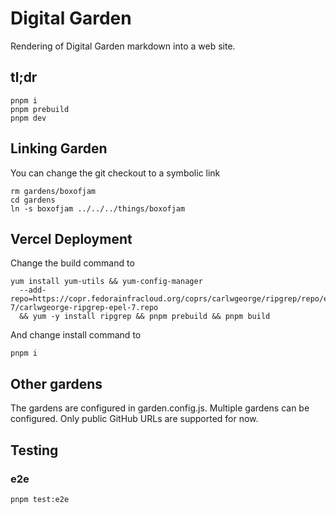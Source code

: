 # Digital Garden

Rendering of Digital Garden markdown into a web site.

## tl;dr

    pnpm i
    pnpm prebuild
    pnpm dev

## Linking Garden

You can change the git checkout to a symbolic link

    rm gardens/boxofjam
    cd gardens
    ln -s boxofjam ../../../things/boxofjam

## Vercel Deployment

Change the build command to

    yum install yum-utils && yum-config-manager
      --add-repo=https://copr.fedorainfracloud.org/coprs/carlwgeorge/ripgrep/repo/epel-7/carlwgeorge-ripgrep-epel-7.repo
      && yum -y install ripgrep && pnpm prebuild && pnpm build

And change install command to

    pnpm i

## Other gardens

The gardens are configured in garden.config.js. Multiple gardens can be
configured. Only public GitHub URLs are supported for now.

## Testing

### e2e

    pnpm test:e2e
